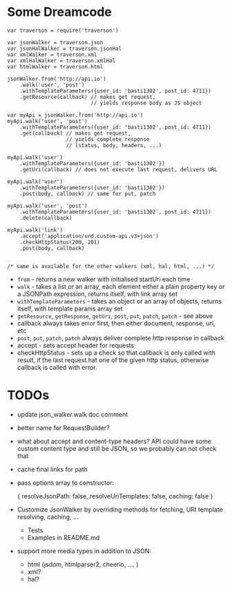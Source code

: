 Some Dreamcode
==============

    var traverson = require('traverson')

    var jsonWalker = traverson.json
    var jsonHalWalker = traverson.jsonHal
    var xmlWalker = traverson.xml
    var xmlHalWalker = traverson.xmlHal
    var htmlWalker = traverson.html

    jsonWalker.from('http://api.io')
        .walk('user', 'post')
        .withTemplateParameters({user_id: 'basti1302', post_id: 4711})
        .getResource(callback) // makes get request,
                               // yields response body as JS object

    var myApi = jsonWalker.from('http://api.io')
    myApi.walk('user', 'post')
        .withTemplateParameters({user_id: 'basti1302', post_id: 4711})
        .get(callback) // makes get request,
                       // yields complete response
                       // (status, body, headers, ...)

    myApi.walk('user')
        .withTemplateParameters({user_id: 'basti1302'})
        .getUri(callback) // does not execute last request, delivers URL

    myApi.walk('user')
        .withTemplateParameters({user_id: 'basti1302'})
        .post(body, callback) // same for put, patch

    myApi.walk('user', 'post')
        .withTemplateParameters({user_id: 'basti1302', post_id: 4711})
        .delete(callback)

    myApi.walk('link')
        .accept('application/vnd.custom-api.v3+json')
        .checkHttpStatus(200, 201)
        .post(body, callback)


    /* same is available for the other walkers (xml, hal, html, ...) */

* `from` - returns a new walker with initialised startUri each time
* `walk` - takes a list or an array, each element either a plain property key or a JSONPath expression, returns itself, with link array set
* `withTemplateParameters` - takes an object or an array of objects, returns itself, with template params array set
* `getResource`, `getResponse`, `getUri`, `post`, `put`, `patch`, `patch` - see above
* callback always takes error first, then either document, response, uri, etc
* `post`, `put`, `patch`, `patch` always deliver complete http response in callback
* accept - sets accept header for requests
* checkHttpStatus - sets up a check so that callback is only called with result, if the last request hat one of the given http status, otherwise callback is called with error.

TODOs
=====

* update json_walker.walk doc comment
* better name for RequestBuilder?
* what about accept and content-type headers? API could have some custom
  content type and still be JSON, so we probably can not check that
* cache final links for path
* pass options array to constructor:

    {
      resolveJsonPath: false,
      resolveUriTemplates: false,
      caching: false
    }

* Customize JsonWalker by overriding methods for fetching, URI template
  resolving, caching, ...
    * Tests
    * Examples in README.md
* support more media types in addition to JSON:
    * html (jsdom, htmlparser2, cheerio, .... )
    * xml?
    * hal?
